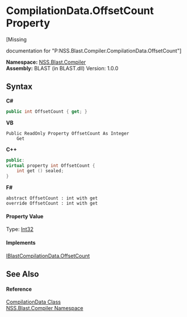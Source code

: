 # CompilationData.OffsetCount Property 
 

\[Missing <summary> documentation for "P:NSS.Blast.Compiler.CompilationData.OffsetCount"\]

**Namespace:**&nbsp;<a href="26a25caa-f50b-92ad-f15c-dbb9db1493ae">NSS.Blast.Compiler</a><br />**Assembly:**&nbsp;BLAST (in BLAST.dll) Version: 1.0.0

## Syntax

**C#**<br />
``` C#
public int OffsetCount { get; }
```

**VB**<br />
``` VB
Public ReadOnly Property OffsetCount As Integer
	Get
```

**C++**<br />
``` C++
public:
virtual property int OffsetCount {
	int get () sealed;
}
```

**F#**<br />
``` F#
abstract OffsetCount : int with get
override OffsetCount : int with get
```


#### Property Value
Type: <a href="https://docs.microsoft.com/dotnet/api/system.int32" target="_blank" rel="noopener noreferrer">Int32</a>

#### Implements
<a href="f0aac5f7-854a-69f3-52a5-1646ca43c64b">IBlastCompilationData.OffsetCount</a><br />

## See Also


#### Reference
<a href="52667f7e-8dc6-6543-e265-fdc90d6834fa">CompilationData Class</a><br /><a href="26a25caa-f50b-92ad-f15c-dbb9db1493ae">NSS.Blast.Compiler Namespace</a><br />